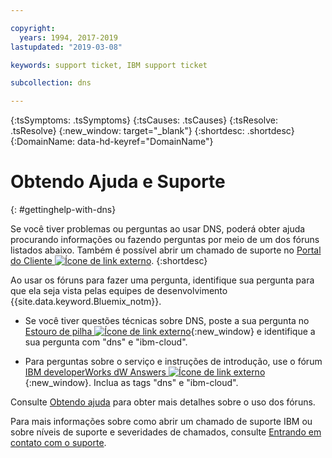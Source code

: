 ```yaml
---

copyright:
  years: 1994, 2017-2019
lastupdated: "2019-03-08"

keywords: support ticket, IBM support ticket

subcollection: dns

---
```


<!-- Common attributes used in the template are defined as follows: -->
{:tsSymptoms: .tsSymptoms} 
{:tsCauses: .tsCauses} 
{:tsResolve: .tsResolve} 
{:new_window: target="_blank"}
{:shortdesc: .shortdesc}
{:DomainName: data-hd-keyref="DomainName"}

<!-- # {{site.data.keyword.blockstorageshort}} troubleshooting
{: #ts} -->
<!-- Provide an appropriate ID above -->

<!-- IN PROGRESS - AUDIENCE BLUE, STAGING ONLY -->


<!-- This is the template for troubleshooting topics.  -->

<!-- The short description section should include the service long name and "Bluemix" for search optimization. Example short description: -->

<!-- Add a heading and content for how to get help and support. Use this template for beta and GA services:  -->
# Obtendo Ajuda e Suporte 
{: #gettinghelp-with-dns}

Se você tiver problemas ou perguntas ao usar DNS, poderá obter ajuda procurando informações ou fazendo perguntas por meio de um dos fóruns listados abaixo. Também é possível abrir um
chamado de suporte no [Portal do Cliente
![Ícone de link externo](../../icons/launch-glyph.svg "Ícone de link externo")](https://{DomainName}/).
{:shortdesc}

Ao usar os fóruns para fazer uma pergunta, identifique sua pergunta para que ela seja vista pelas equipes de desenvolvimento
{{site.data.keyword.Bluemix_notm}}.
<!--Insert the appropriate Stack Overflow tag for your service for <block-storage> in URL and text below:  -->
* Se você tiver questões técnicas sobre DNS, poste a sua pergunta no [Estouro de pilha ![Ícone de link externo](../../icons/launch-glyph.svg "Ícone de link externo")](https://stackoverflow.com/search?q=dns+ibm-cloud){:new_window} e identifique a sua pergunta com "dns" e "ibm-cloud".
<!--Insert the appropriate dW Answers tag for your service for <service_keyword> in URL below:  -->
* Para perguntas sobre o serviço e instruções de introdução, use o fórum [IBM developerWorks dW Answers ![Ícone de link externo](../../icons/launch-glyph.svg "Ícone de link externo")](https://developer.ibm.com/answers/topics/dns.html?smartspace=ibm-cloud){:new_window}. Inclua as tags "dns" e "ibm-cloud".

Consulte
[Obtendo
ajuda](/docs/get-support?topic=get-support-getting-customer-support) para obter mais detalhes sobre o uso dos fóruns.

Para mais informações sobre como abrir um chamado de suporte IBM ou sobre níveis de suporte e severidades de chamados, consulte [Entrando em contato com o suporte](/docs/get-support?topic=get-support-getting-customer-support).

